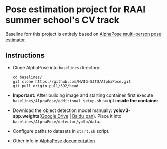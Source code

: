 # Pose estimation project for RAAI summer school's CV track

Baseline forr this project is entirely based on [AlphaPose multi-person pose estimator](https://github.com/MVIG-SJTU/AlphaPose).

## Instructions

- Clone AlphaPose into `baselines` directory: 
    ```shell
    cd baselines/
    git clone https://github.com/MVIG-SJTU/AlphaPose.git
    git pull origin pull/592/head
    ```

- **Important:** After building image and starting container first execute `baselines/AlphaPose/additional_setup.sh` script **inside the container**.

- Download the object detection model manually: **yolov3-spp.weights**([Google Drive](https://drive.google.com/open?id=1D47msNOOiJKvPOXlnpyzdKA3k6E97NTC) | [Baidu pan](https://pan.baidu.com/s/1Zb2REEIk8tcahDa8KacPNA)). Place it into `baselines/AlphaPose/detector/yolo/data`.

- Configure paths to datasets in `start.sh` script.

- Other info in [AlphaPose documentation](https://github.com/MVIG-SJTU/AlphaPose/blob/master/README.md)
